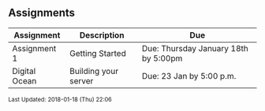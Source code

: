 ## Assignments
| Assignment | Description | Due|
 | ------------|------------|------------|
 |  Assignment 1  |  Getting Started | Due: Thursday January 18th by 5:00pm |
 |  Digital Ocean  |  Building your server | Due: 23 Jan by 5:00 p.m. |

<sup>Last Updated: 2018-01-18 (Thu) 22:06</sup>